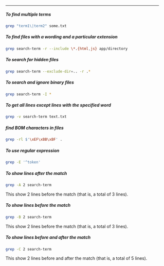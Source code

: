 
____

##### To find multiple terms

```sh
grep "term1\|term2" some.txt
```

##### To find files with a wording and a particular extension

```sh
grep search-term -r --include \*.{html,js} app/directory
```

##### To search for hidden files

```sh
grep search-term --exclude-dir=.. -r .*
```

##### To search and ignore binary files

```sh
grep search-term -I *
```

##### To get all lines except lines with the specified word

```sh
grep -v search-term text.txt
```

##### find BOM characters in files

```sh
grep -rl $'\xEF\xBB\xBF' .
```

##### To use regular expression

```sh
grep -E '^token'
```

##### To show lines after the match

```sh
grep -A 2 search-term
```

This show 2 lines before the match (that is, a total of 3 lines).

##### To show lines before the match

```sh
grep -B 2 search-term
```

This show 2 lines before the match (that is, a total of 3 lines).

##### To show lines before and after the match

```sh
grep -C 2 search-term
```

This show 2 lines before and after the match (that is, a total of 5 lines).

